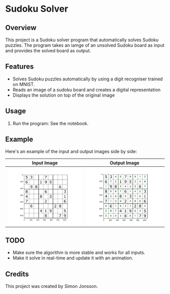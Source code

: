 # Sudoku Solver

## Overview
This project is a Sudoku solver program that automatically solves Sudoku puzzles. The program takes an iamge of an unsolved Sudoku board as input and provides the solved board as output.

## Features
- Solves Sudoku puzzles automatically by using a digit recogniser trained on MNIST.
- Reads an image of a sudoku board and creates a digital representation
- Displays the solution on top of the original image

## Usage
1. Run the program: See the notebook.

## Example
Here's an example of the input and output images side by side:

| Input Image | Output Image |
|-------------|--------------|
| ![Input Image](results/original.png) | ![Output Image](results/solved.png) |



## TODO
- Make sure the algorithm is more stable and works for all inputs.
- Make it solve in real-time and update it with an animation.

## Credits
This project was created by Simon Jonsson.
